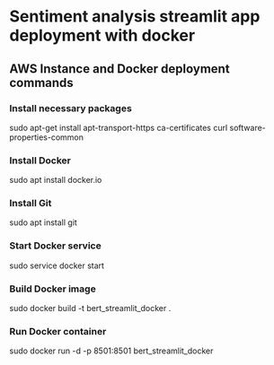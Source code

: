 # Sentiment analysis streamlit app deployment with docker
## AWS Instance and Docker deployment commands
### Install necessary packages
sudo apt-get install apt-transport-https ca-certificates curl software-properties-common

### Install Docker
sudo apt install docker.io

### Install Git
sudo apt install git

### Start Docker service
sudo service docker start

### Build Docker image
sudo docker build -t bert_streamlit_docker .

### Run Docker container
sudo docker run -d -p 8501:8501 bert_streamlit_docker
